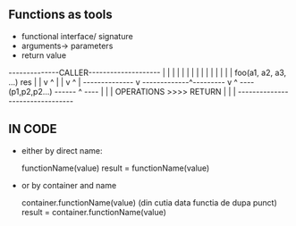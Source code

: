 ## Functions as tools
* functional interface/ signature
* arguments-> parameters
* return value


--------------CALLER--------------------
|                                      |
|                                      |
|                                      |
|                                      |
|                                      |
|                                      |
|                                      |
|     foo(a1, a2, a3, ...)   res       |
|              v              ^        |
|              v              ^        |
-------------- v -------------^---------
               v              ^
    ---- (p1,p2,p2...) ------ ^ ----
    |                              |
    |      OPERATIONS >>>> RETURN  |
    |                              |
    --------------------------------

## IN CODE
* either by direct name:

   functionName(value)
   result = functionName(value)

* or by container and name

   container.functionName(value)   (din cutia data functia de dupa punct)
   result = container.functionName(value)
